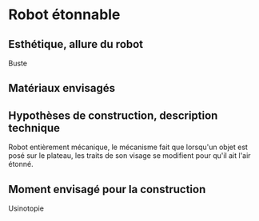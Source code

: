 # Robot étonnable


## Esthétique, allure du robot

Buste

## Matériaux envisagés

## Hypothèses de construction, description technique

Robot entièrement mécanique, le mécanisme fait que lorsqu'un objet est posé sur le plateau, les traits de son visage se modifient pour qu'il ait l'air étonné.

## Moment envisagé pour la construction

Usinotopie
